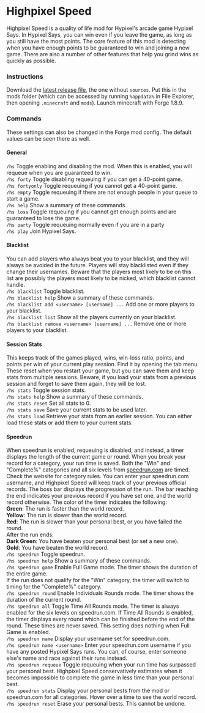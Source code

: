 # Highpixel Speed

Highpixel Speed is a quality of life mod for Hypixel's arcade game Hypixel Says.
In Hypixel Says, you can win even if you leave the game, as long as you still have the most points.
The core feature of this mod is detecting when you have enough points to be guaranteed to win and joining a new game.
There are also a number of other features that help you grind wins as quickly as possible.

### Instructions
Download the [latest release file](https://github.com/HighpixelSpeed/HighpixelSpeed/releases/latest), the one without `sources`.
Put this in the mods folder (which can be accessed by running `%appdata%` in File Explorer, then opening `.minecraft` and `mods`).
Launch minecraft with Forge 1.8.9.

### Commands
These settings can also be changed in the Forge mod config. The default values can be seen there as well.

#### General
`/hs` Toggle enabling and disabling the mod. When this is enabled, you will requeue when you are guaranteed to win.  
`/hs forty` Toggle disabling requeuing if you can get a 40-point game.  
`/hs fortyonly` Toggle requeuing if you cannot get a 40-point game.  
`/hs empty` Toggle requeuing if there are not enough people in your queue to start a game.  
`/hs help` Show a summary of these commands.  
`/hs loss` Toggle requeuing if you cannot get enough points and are guaranteed to lose the game.  
`/hs party` Toggle requeuing normally even if you are in a party  
`/hs play` Join Hypixel Says.

<!--#### Autododge
Autododge will requeue if any players in your queue are over a certain threshold of wins.  
`/hs autododge` Toggle autododge.  
`/hs autododge help` Show a summary of these commands.  
`/hs autododge <wins>` Set the number of wins the player must have to scare you.-->

#### Blacklist
You can add players who always beat you to your blacklist, and they will always be avoided in the future.
Players will stay blacklisted even if they change their usernames.
Beware that the players most likely to be on this list are possibly the players most likely to be nicked, which blacklist cannot handle.  
`/hs blacklist` Toggle blacklist.  
`/hs blacklist help` Show a summary of these commands.  
`/hs blacklist add <username> [username] ...` Add one or more players to your blacklist.  
`/hs blacklist list` Show all the players currently on your blacklist.  
`/hs blacklist remove <username> [username] ...` Remove one or more players to your blacklist.

#### Session Stats
This keeps track of the games played, wins, win-loss ratio, points, and points per win of your current play session.
Find it by opening the tab menu.
These reset when you restart your game, but you can save them and keep stats from multiple sessions.
Beware, if you load your stats from a previous session and forget to save them again, they will be lost.  
`/hs stats` Toggle session stats.  
`/hs stats help` Show a summary of these commands.  
`/hs stats reset` Set all stats to 0.  
`/hs stats save` Save your current stats to be used later.  
`/hs stats load` Retrieve your stats from an earlier session.
You can either load these stats or add them to your current stats.

#### Speedrun
When speedrun is enabled, requeuing is disabled, and instead, a timer displays the length of the current game or round.
When you break your record for a category, your run time is saved.
Both the "Win" and "Complete%" categories and all six levels from [speedrun.com](https://www.speedrun.com/hypixel_ag?h=Hypixel_Says-Win&x=mkelxgjd-dloy55d8.p12ddydq) are timed.
Check the website for category rules.
You can enter your speedrun.com username, and Highpixel Speed will keep track of your previous official records.
The boss bar displays the progression of the run.
The bar reaching the end indicates your previous record if you have set one, and the world record otherwise.
The color of the timer indicates the following:  
**Green**: The run is faster than the world record.  
**Yellow**: The run is slower than the world record.  
**Red**: The run is slower than your personal best, or you have failed the round.  
After the run ends:  
**Dark Green**: You have beaten your personal best (or set a new one).  
**Gold**: You have beaten the world record.  
`/hs speedrun` Toggle speedrun.  
`/hs speedrun help` Show a summary of these commands.  
`/hs speedrun game` Enable Full Game mode.
The timer shows the duration of the entire game.  
If the run does not qualify for the "Win" category, the timer will switch to timing for the "Complete%" category.  
`/hs speedrun round` Enable Individuals Rounds mode.
The timer shows the duration of the current round.  
`/hs speedrun all`  Toggle Time All Rounds mode.
The timer is always enabled for the six levels on speedrun.com.
If Time All Rounds is enabled, the timer displays every round which can be finished before the end of the round.
These times are never saved.
This setting does nothing when Full Game is enabled.  
`/hs speedrun name` Display your username set for speedrun.com.  
`/hs speedrun name <username>` Enter your speedrun.com username if you have any posted Hypixel Says runs.
You can, of course, enter someone else's name and race against their runs instead.  
`/hs speedrun requeue` Toggle requeuing when your run time has surpassed your personal best.
Highpixel Speed conservatively estimates when it becomes impossible to complete the game in less time than your personal best.  
`/hs speedrun stats` Display your personal bests from the mod or speedrun.com for all categories.
Hover over a time to see the world record.  
`/hs speedrun reset` Erase your personal bests.
This cannot be undone.

<!--#### Tag Wins
Similar to the mod Levelhead, the Hypixel Says wins of players around you are shown. The color of the number indicates that the player has the following:  
**Gray**: 0 wins  
**Yellow**: At least one win  
**Green**: More wins than you  
**Gold**: Enough wins to dodge, if Autododge is enabled  
`/hs tagwins` Toggle whether to tag players' wins by their names.-->
